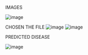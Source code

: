 IMAGES

![image](https://github.com/karthickeyan10/plant-leaf-disease-detection/assets/104918292/6ec6b3da-7729-423d-bc67-acbd1edd5eaa)

CHOSEN THE FILE 
![image](https://github.com/karthickeyan10/plant-leaf-disease-detection/assets/104918292/b90955c3-b379-4097-81ea-afd361763b26)
![image](https://github.com/karthickeyan10/plant-leaf-disease-detection/assets/104918292/3c28e101-4612-4a04-9716-b3d8bf59ecb6)

PREDICTED DISEASE

![image](https://github.com/karthickeyan10/plant-leaf-disease-detection/assets/104918292/6be1e0b6-a2c2-4b9a-a4b4-d20176ded4f0)
